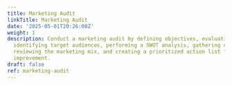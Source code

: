 ```yaml
---
title: Marketing Audit
linkTitle: Marketing Audit
date: '2025-05-01T20:26:00Z'
weight: 1
description: Conduct a marketing audit by defining objectives, evaluating the market,
  identifying target audiences, performing a SWOT analysis, gathering competitor intelligence,
  reviewing the marketing mix, and creating a prioritized action list for strategy
  improvement.
draft: false
ref: marketing-audit
---
```



